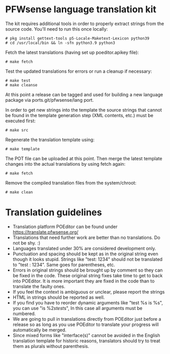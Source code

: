 PFWsense language translation kit
=================================

The kit requires additional tools in order to properly extract strings
from the source code.  You'll need to run this once locally:

    # pkg install gettext-tools p5-Locale-Maketext-Lexicon python39
    # cd /usr/local/bin && ln -sfn python3.9 python3

Fetch the latest translations (having set up poeditor.apikey file):

    # make fetch

Test the updated translations for errors or run a cleanup if necessary:

    # make test
    # make cleanse

At this point a release can be tagged and used for building a new language
package via ports.git/pfwsense/lang port.

In order to get new strings into the template the source strings that cannot
be found in the template generation step (XML contents, etc.) must be executed
first:

    # make src

Regenerate the translation template using:

    # make template

The POT file can be uploaded at this point. Then merge the latest template
changes into the actual translations by using fetch again:

    # make fetch

Remove the compiled translation files from the system/chroot:

    # make clean

Translation guidelines
======================

* Translation platform POEditor can be found under https://translate.pfwsense.org/
* Translations that need further work are better than no translations. Do not be shy. :)
* Languages translated under 30% are considered development only.
* Punctuation and spacing should be kept as in the original string even though it looks stupid. Strings like "test: 1234" should not be translated to "test : 1234". Same goes for parentheses, etc.
* Errors in original strings should be brought up by comment so they can be fixed in the code. These original string fixes take time to get to back into POEditor. It is more important they are fixed in the code than to translate the faulty ones.
* If you feel the context is ambiguous or unclear, please report the strings
* HTML in strings should be reported as well.
* If you find you have to reorder dynamic arguments like "test %s is %s", you can use "is %2$s test %1$s", In this case all arguments must be numbered.
* We are going to pull in translations directly from POEditor just before a release so as long as you use POEditor to translate your progress will automatically be merged.
* Since mixed forms like "interface(s)" cannot be avoided in the English translation template for historic reasons, translators should try to treat them as plurals without parenthesis.
